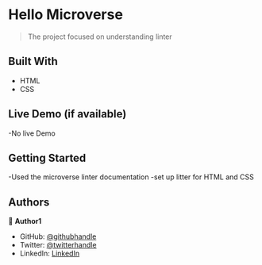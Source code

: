 
# Hello Microverse

> The project focused on understanding linter


## Built With

- HTML
- CSS

## Live Demo (if available)
-No live Demo

## Getting Started
-Used the microverse linter documentation
-set up litter for HTML and CSS

## Authors

👤 **Author1**

- GitHub: [@githubhandle](https://github.com/AlphaNtihinduka)
- Twitter: [@twitterhandle](https://twitter.com/AlphaNtihinduka)
- LinkedIn: [LinkedIn](https://www.linkedin.com/in/ntihinduka-alpha-81bb7b22a/)

